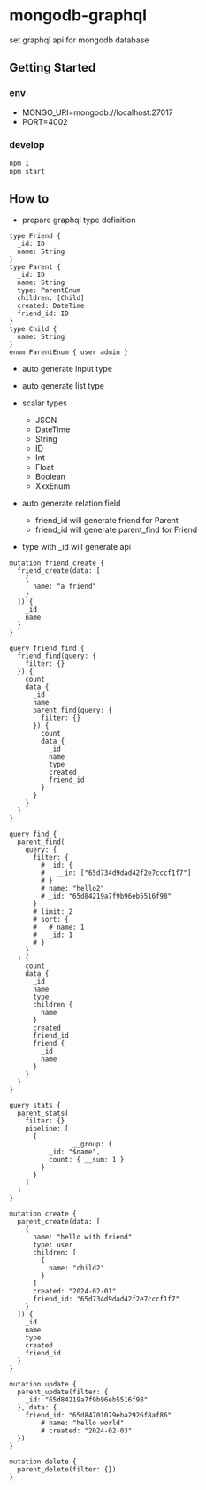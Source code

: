 # mongodb-graphql
set graphql api for mongodb database

## Getting Started

### env

- MONGO_URI=mongodb://localhost:27017
- PORT=4002

### develop

```sh
npm i
npm start
```

## How to

- prepare graphql type definition

```gql
type Friend {
  _id: ID
  name: String
}
type Parent {
  _id: ID
  name: String
  type: ParentEnum
  children: [Child]
  created: DateTime
  friend_id: ID
}
type Child {
  name: String
}
enum ParentEnum { user admin }
```

- auto generate input type
- auto generate list type
- scalar types
    * JSON
    * DateTime
    * String
    * ID
    * Int
    * Float
    * Boolean
    * XxxEnum

- auto generate relation field
    * friend_id will generate friend for Parent
    * friend_id will generate parent_find for Friend

- type with _id will generate api

```gql
mutation friend_create {
  friend_create(data: [
    {
      name: "a friend"
    }
  ]) {
    _id
    name
  }
}

query friend_find {
  friend_find(query: {
    filter: {}
  }) {
    count
    data {
      _id
      name
      parent_find(query: {
        filter: {}
      }) {
        count
        data {
          _id
          name
          type
          created
          friend_id
        }
      }
    }
  }
}

query find {
  parent_find(
    query: {      
      filter: {
        # _id: {
        #   __in: ["65d734d9dad42f2e7cccf1f7"]
        # }
        # name: "hello2"
        # _id: "65d84219a7f9b96eb5516f98"
      }
      # limit: 2
      # sort: {
      #   # name: 1
      #   _id: 1
      # }
    }
  ) {
    count
    data {
      _id
      name
      type
      children {
        name
      }
      created
      friend_id
      friend {
        _id
        name
      }
    }
  }
}

query stats {
  parent_stats(
    filter: {}
    pipeline: [
      {
				__group: {
          _id: "$name",
          count: { __sum: 1 }
        }
      }
    ]
  )
}

mutation create {
  parent_create(data: [
    {
      name: "hello with friend"
      type: user
      children: [
        {
          name: "child2"
        }
      ]
      created: "2024-02-01"
      friend_id: "65d734d9dad42f2e7cccf1f7"
    }
  ]) {
    _id
    name
    type
    created
    friend_id
  }
}

mutation update {
  parent_update(filter: {
    _id: "65d84219a7f9b96eb5516f98"
  }, data: {
    friend_id: "65d84701079eba2926f8af86"
    	# name: "hello world"
    	# created: "2024-02-03"
  })
}

mutation delete {
  parent_delete(filter: {})
}
```

